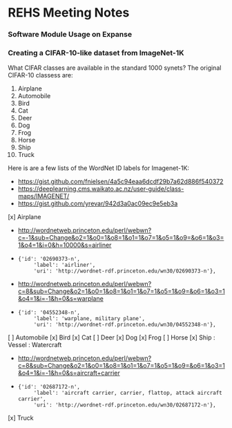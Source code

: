 # REHS Meeting Notes

### Software Module Usage on Expanse

### Creating a CIFAR-10-like dataset from ImageNet-1K

What CIFAR classes are available in the standard 1000 synets? The original CIFAR-10 classess are:

1. Airplane
2. Automobile
3. Bird
4. Cat
5. Deer
6. Dog
7. Frog
8. Horse
9. Ship
10. Truck

Here is are a few lists of the WordNet ID labels for Imagenet-1K: 
- https://gist.github.com/fnielsen/4a5c94eaa6dcdf29b7a62d886f540372
- https://deeplearning.cms.waikato.ac.nz/user-guide/class-maps/IMAGENET/
- https://gist.github.com/yrevar/942d3a0ac09ec9e5eb3a

[x] Airplane
- http://wordnetweb.princeton.edu/perl/webwn?c=-1&sub=Change&o2=1&o0=1&o8=1&o1=1&o7=1&o5=1&o9=&o6=1&o3=1&o4=1&i=0&h=10000&s=airliner
- ```
  {'id': '02690373-n',
       'label': 'airliner',
       'uri': 'http://wordnet-rdf.princeton.edu/wn30/02690373-n'},
  ```
- http://wordnetweb.princeton.edu/perl/webwn?c=8&sub=Change&o2=1&o0=1&o8=1&o1=1&o7=1&o5=1&o9=&o6=1&o3=1&o4=1&i=-1&h=0&s=warplane
- ```
  {'id': '04552348-n',
       'label': 'warplane, military plane',
       'uri': 'http://wordnet-rdf.princeton.edu/wn30/04552348-n'},
  ```
[ ] Automobile
[x] Bird
[x] Cat
[ ] Deer
[x] Dog
[x] Frog
[ ] Horse
[x] Ship : Vessel : Watercraft
- http://wordnetweb.princeton.edu/perl/webwn?c=8&sub=Change&o2=1&o0=1&o8=1&o1=1&o7=1&o5=1&o9=&o6=1&o3=1&o4=1&i=-1&h=0&s=aircraft+carrier
- ```
  {'id': '02687172-n',
       'label': 'aircraft carrier, carrier, flattop, attack aircraft carrier',
       'uri': 'http://wordnet-rdf.princeton.edu/wn30/02687172-n'},
  ```
[x] Truck
